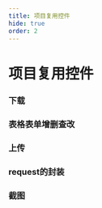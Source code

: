 ```yaml
---
title: 项目复用控件
hide: true
order: 2
---
```


# 项目复用控件

### 下载

### 表格表单增删查改

### 上传

### request的封装

### 截图

### 